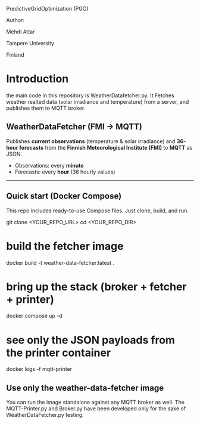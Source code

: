 PredictiveGridOptimization (PGO)

Author:

Mehdi Attar

Tampere University

Finland

# Introduction

the main code in this repository is WeatherDatafetcher.py. It Fetches weather realted data (solar irradiance and temperature) from a server, and publishes them to MQTT broker.

## WeatherDataFetcher (FMI → MQTT)

Publishes **current observations** (temperature & solar irradiance) and **36-hour forecasts** from the **Finnish Meteorological Institute (FMI)** to **MQTT** as JSON.

- Observations: every **minute**
- Forecasts: every **hour** (36 hourly values)

---

## Quick start (Docker Compose)

This repo includes ready-to-use Compose files. Just clone, build, and run.

git clone <YOUR_REPO_URL>
cd <YOUR_REPO_DIR>

# build the fetcher image
docker build -t weather-data-fetcher:latest .

# bring up the stack (broker + fetcher + printer)
docker compose up -d

# see only the JSON payloads from the printer container
docker logs -f mqtt-printer


## Use only the weather-data-fetcher image

You can run the image standalone against any MQTT broker as well. The MQTT-Printer.py and Broker.py have been developed only for the sake of WeatherDataFetcher.py testing.
